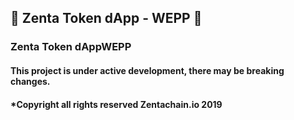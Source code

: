 ## 🤖 Zenta Token dApp - WEPP 🤖

### Zenta Token dAppWEPP
#### This project is under active development, there may be breaking changes.
#### *Copyright all rights reserved Zentachain.io 2019
